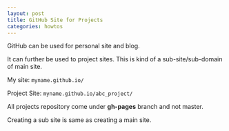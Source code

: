 ```yaml
---
layout: post
title: GitHub Site for Projects
categories: howtos
---
```


GitHub can be used for personal site and blog.

It can further be used to project sites. This is kind of a sub-site/sub-domain of main site.

My site:
```myname.github.io/```

Project Site:
```myname.github.io/abc_project/```

All projects repository come under **gh-pages** branch and not master.

Creating a sub site is same as creating a main site.